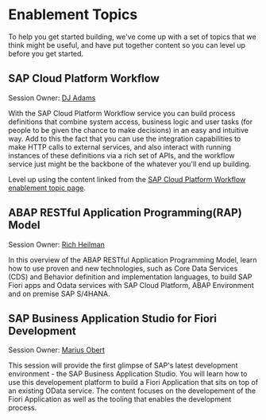 # Enablement Topics

To help you get started building, we've come up with a set of topics that we think might be useful, and have put together content so you can
level up before you get started. 

## SAP Cloud Platform Workflow

Session Owner: [DJ Adams](https://github.com/qmacro)

With the SAP Cloud Platform Workflow service you can build process definitions that combine system access, business logic and user tasks (for people to be given the chance to make decisions) in an easy and intuitive way. Add to this the fact that you can use the integration capabilities to make HTTP calls to external services, and also interact with running instances of these definitions via a rich set of APIs, and the workflow service just might be the backbone of the whatever you'll end up building.

Level up using the content linked from the [SAP Cloud Platform Workflow enablement topic page](./workflow.md).

## ABAP RESTful Application Programming(RAP) Model

Session Owner: [Rich Heilman](https://github.com/rich-heilman)

In this overview of the ABAP RESTful Application Programming Model, learn how to use proven and new technologies, such as Core Data Services (CDS) and Behavior definition and implementation languages, to build SAP Fiori apps and Odata services with SAP Cloud Platform, ABAP Environment and on premise SAP S/4HANA.



## SAP Business Application Studio for Fiori Development

Session Owner: [Marius Obert](https://github.com/IObert)

This session will provide the first glimpse of SAP's latest development environment - the SAP Business Application Studio. You will learn how to use this developement platform to build a Fiori Application that sits on top of an existing OData service. The content focuses on the developement of the Fiori Application as well as the tooling that enables the development process. 
